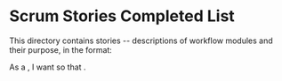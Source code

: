 # Scrum Stories Completed List 

This directory contains stories -- descriptions of workflow modules and their purpose, in the format:

As a <type of user>, I want <some goal> so that <some reason>.


